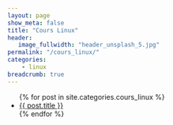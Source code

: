 ```yaml
---
layout: page
show_meta: false
title: "Cours Linux"
header:
   image_fullwidth: "header_unsplash_5.jpg"
permalink: "/cours_linux/"
categories:
    - linux
breadcrumb: true
---
```

<ul>
    {% for post in site.categories.cours_linux %}
    <li><a href="{{ site.url }}{{ post.url }}">{{ post.title }}</a></li>
    {% endfor %}
</ul>
